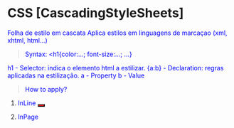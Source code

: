 # CSS [CascadingStyleSheets]
Folha de estilo em cascata
Aplica estilos em linguagens de marcaçao (xml, xhtml, html...)

> Syntax:
<h1{color:...; font-size:...; ...}

h1 - Selector: indica o elemento html a estilizar.
{a:b} - Declaration: regras aplicadas na estilização.
a - Property
b - Value

> How to apply?

1) InLine
    <button style="background-color: red;"></button>

2) InPage
    <style>
        p{color: blue;}
        .btn-green{background-color: green} 
<!-- to declare as a class, its necessary to put the point at the beginning -->
       #btn-red{background-color: red}
<!-- to declare as a id, its necessary to put the hash at the beginning -->
    </style>

<p>
    ... <!-- (will turn blue) -->
</p>
<button class="btn-green">
    ... <!-- (will turn green) -->
</button>

3) In Link
...



**Responsividade
**Mobile First - desenvolver primeiro para os dispositivos móveis depois para as telas maiores.
**DevTools - ferramentas de desenvolvimento (f12) ou botao direito > inspecionar ou ...

# VIEWPORT
MetaTag

<meta name="viewport" content="width=device-width, initial-scale=1.0">